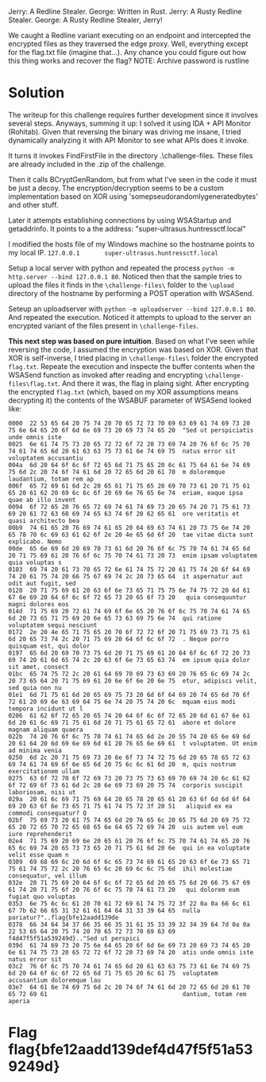 Jerry: A Redline Stealer.
George: Written in Rust.
Jerry: A Rusty Redline Stealer.
George: A Rusty Redline Stealer, Jerry!

We caught a Redline variant executing on an endpoint and intercepted the encrypted files as they traversed the edge proxy. Well, everything except for the flag.txt file (imagine that...). Any chance you could figure out how this thing works and recover the flag? NOTE: Archive password is rustline

# Solution

The writeup for this challenge requires further development since it involves several steps. Anyways, summing it up: I solved it using IDA + API Monitor (Rohitab). Given that reversing the binary was driving me insane, I tried dynamically analyzing it with API Monitor to see what APIs does it invoke.

It turns it invokes FindFirstFile in the directory .\challenge-files\. These files are already included in the .zip of the challenge.

Then it calls BCryptGenRandom, but from what I've seen in the code it must be just a decoy. The encryption/decryption seems to be a custom implementation based on XOR using 'somepseudorandomlygeneratedbytes' and other stuff.

Later it attempts establishing connections by using WSAStartup and getaddrinfo. It points to a the address: "super-ultrasus.huntressctf.local"

I modified the hosts file of my Windows machine so the hostname points to my local IP.
`127.0.0.1       super-ultrasus.huntressctf.local`

Setup a local server with python and repeated the process `python -m http.server --bind 127.0.0.1 80`. Noticed then that the sample tries to upload the files it finds in the `\challenge-files\` folder to the `\upload` directory of the hostname by performing a POST operation with WSASend.

Seteup an uploadserver with `python -m uploadserver --bind 127.0.0.1 80`. And repeated the execution. Noticed it attempts to upload to the server an encrypted variant of the files present in `\challenge-files`.

**This next step was based on pure intuition**. Based on what I've seen while reversing the code, I assumed the encryption was based on XOR. Given that XOR is self-inverse, I tried placing in `\challenge-files\` folder the encrypted `flag.txt`. Repeate the execution and inspecte the buffer contents when the WSASend function as invoked after reading and encrypting `\challenge-files\flag.txt`. And there it was, the flag in plaing sight. After encrypting the encrypted `flag.txt` (which, based on my XOR assumptions means decrypting it) the contents of the WSABUF parameter of WSASend looked like:
```
0000  22 53 65 64 20 75 74 20 70 65 72 73 70 69 63 69 61 74 69 73 20 75 6e 64 65 20 6f 6d 6e 69 73 20 69 73 74 65 20  "Sed ut perspiciatis unde omnis iste 
0025  6e 61 74 75 73 20 65 72 72 6f 72 20 73 69 74 20 76 6f 6c 75 70 74 61 74 65 6d 20 61 63 63 75 73 61 6e 74 69 75  natus error sit voluptatem accusantiu
004a  6d 20 64 6f 6c 6f 72 65 6d 71 75 65 20 6c 61 75 64 61 6e 74 69 75 6d 2c 20 74 6f 74 61 6d 20 72 65 6d 20 61 70  m doloremque laudantium, totam rem ap
006f  65 72 69 61 6d 2c 20 65 61 71 75 65 20 69 70 73 61 20 71 75 61 65 20 61 62 20 69 6c 6c 6f 20 69 6e 76 65 6e 74  eriam, eaque ipsa quae ab illo invent
0094  6f 72 65 20 76 65 72 69 74 61 74 69 73 20 65 74 20 71 75 61 73 69 20 61 72 63 68 69 74 65 63 74 6f 20 62 65 61  ore veritatis et quasi architecto bea
00b9  74 61 65 20 76 69 74 61 65 20 64 69 63 74 61 20 73 75 6e 74 20 65 78 70 6c 69 63 61 62 6f 2e 20 4e 65 6d 6f 20  tae vitae dicta sunt explicabo. Nemo 
00de  65 6e 69 6d 20 69 70 73 61 6d 20 76 6f 6c 75 70 74 61 74 65 6d 20 71 75 69 61 20 76 6f 6c 75 70 74 61 73 20 73  enim ipsam voluptatem quia voluptas s
0103  69 74 20 61 73 70 65 72 6e 61 74 75 72 20 61 75 74 20 6f 64 69 74 20 61 75 74 20 66 75 67 69 74 2c 20 73 65 64  it aspernatur aut odit aut fugit, sed
0128  20 71 75 69 61 20 63 6f 6e 73 65 71 75 75 6e 74 75 72 20 6d 61 67 6e 69 20 64 6f 6c 6f 72 65 73 20 65 6f 73 20   quia consequuntur magni dolores eos 
014d  71 75 69 20 72 61 74 69 6f 6e 65 20 76 6f 6c 75 70 74 61 74 65 6d 20 73 65 71 75 69 20 6e 65 73 63 69 75 6e 74  qui ratione voluptatem sequi nesciunt
0172  2e 20 4e 65 71 75 65 20 70 6f 72 72 6f 20 71 75 69 73 71 75 61 6d 20 65 73 74 2c 20 71 75 69 20 64 6f 6c 6f 72  . Neque porro quisquam est, qui dolor
0197  65 6d 20 69 70 73 75 6d 20 71 75 69 61 20 64 6f 6c 6f 72 20 73 69 74 20 61 6d 65 74 2c 20 63 6f 6e 73 65 63 74  em ipsum quia dolor sit amet, consect
01bc  65 74 75 72 2c 20 61 64 69 70 69 73 63 69 20 76 65 6c 69 74 2c 20 73 65 64 20 71 75 69 61 20 6e 6f 6e 20 6e 75  etur, adipisci velit, sed quia non nu
01e1  6d 71 75 61 6d 20 65 69 75 73 20 6d 6f 64 69 20 74 65 6d 70 6f 72 61 20 69 6e 63 69 64 75 6e 74 20 75 74 20 6c  mquam eius modi tempora incidunt ut l
0206  61 62 6f 72 65 20 65 74 20 64 6f 6c 6f 72 65 20 6d 61 67 6e 61 6d 20 61 6c 69 71 75 61 6d 20 71 75 61 65 72 61  abore et dolore magnam aliquam quaera
022b  74 20 76 6f 6c 75 70 74 61 74 65 6d 2e 20 55 74 20 65 6e 69 6d 20 61 64 20 6d 69 6e 69 6d 61 20 76 65 6e 69 61  t voluptatem. Ut enim ad minima venia
0250  6d 2c 20 71 75 69 73 20 6e 6f 73 74 72 75 6d 20 65 78 65 72 63 69 74 61 74 69 6f 6e 65 6d 20 75 6c 6c 61 6d 20  m, quis nostrum exercitationem ullam 
0275  63 6f 72 70 6f 72 69 73 20 73 75 73 63 69 70 69 74 20 6c 61 62 6f 72 69 6f 73 61 6d 2c 20 6e 69 73 69 20 75 74  corporis suscipit laboriosam, nisi ut
029a  20 61 6c 69 71 75 69 64 20 65 78 20 65 61 20 63 6f 6d 6d 6f 64 69 20 63 6f 6e 73 65 71 75 61 74 75 72 3f 20 51   aliquid ex ea commodi consequatur? Q
02bf  75 69 73 20 61 75 74 65 6d 20 76 65 6c 20 65 75 6d 20 69 75 72 65 20 72 65 70 72 65 68 65 6e 64 65 72 69 74 20  uis autem vel eum iure reprehenderit 
02e4  71 75 69 20 69 6e 20 65 61 20 76 6f 6c 75 70 74 61 74 65 20 76 65 6c 69 74 20 65 73 73 65 20 71 75 61 6d 20 6e  qui in ea voluptate velit esse quam n
0309  69 68 69 6c 20 6d 6f 6c 65 73 74 69 61 65 20 63 6f 6e 73 65 71 75 61 74 75 72 2c 20 76 65 6c 20 69 6c 6c 75 6d  ihil molestiae consequatur, vel illum
032e  20 71 75 69 20 64 6f 6c 6f 72 65 6d 20 65 75 6d 20 66 75 67 69 61 74 20 71 75 6f 20 76 6f 6c 75 70 74 61 73 20   qui dolorem eum fugiat quo voluptas 
0353  6e 75 6c 6c 61 20 70 61 72 69 61 74 75 72 3f 22 0a 0a 66 6c 61 67 7b 62 66 65 31 32 61 61 64 64 31 33 39 64 65  nulla pariatur?"..flag{bfe12aadd139de
0378  66 34 64 34 37 66 35 66 35 31 61 35 33 39 32 34 39 64 7d 0a 0a 22 53 65 64 20 75 74 20 70 65 72 73 70 69 63 69  f4d47f5f51a539249d}.."Sed ut perspici
039d  61 74 69 73 20 75 6e 64 65 20 6f 6d 6e 69 73 20 69 73 74 65 20 6e 61 74 75 73 20 65 72 72 6f 72 20 73 69 74 20  atis unde omnis iste natus error sit 
03c2  76 6f 6c 75 70 74 61 74 65 6d 20 61 63 63 75 73 61 6e 74 69 75 6d 20 64 6f 6c 6f 72 65 6d 71 75 65 20 6c 61 75  voluptatem accusantium doloremque lau
03e7  64 61 6e 74 69 75 6d 2c 20 74 6f 74 61 6d 20 72 65 6d 20 61 70 65 72 69 61                                      dantium, totam rem aperia 
```

# Flag flag{bfe12aadd139def4d47f5f51a539249d}